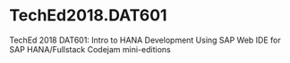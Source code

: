 # TechEd2018.DAT601
TechEd 2018 DAT601: Intro to HANA Development Using SAP Web IDE for SAP HANA/Fullstack Codejam mini-editions
